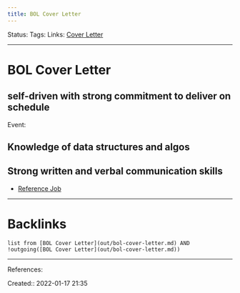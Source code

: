 ```yaml
---
title: BOL Cover Letter
---
```

Status: 
Tags: 
Links: [Cover Letter](out/cover-letter.md)
___
# BOL Cover Letter
## self-driven with strong commitment to deliver on schedule
Event:
## Knowledge of data structures and algos
## Strong written and verbal communication skills
- [Reference Job](https://olc.sfu.ca/gallery/job-description/software-developer-cc)
___
# Backlinks
```dataview
list from [BOL Cover Letter](out/bol-cover-letter.md) AND !outgoing([BOL Cover Letter](out/bol-cover-letter.md))
```
___
References:

Created:: 2022-01-17 21:35
